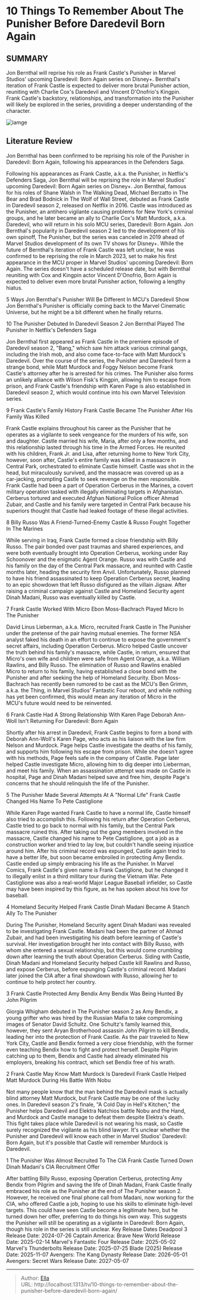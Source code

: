 # 10 Things To Remember About The Punisher Before Daredevil Born Again


## SUMMARY 


 Jon Bernthal will reprise his role as Frank Castle&#39;s Punisher in Marvel Studios&#39; upcoming 
Daredevil: Born Again
 series on Disney&#43;. 
 Bernthal&#39;s iteration of Frank Castle is expected to deliver more brutal Punisher action, reuniting with Charlie Cox&#39;s Daredevil and Vincent D&#39;Onofrio&#39;s Kingpin. 
 Frank Castle&#39;s backstory, relationships, and transformation into the Punisher will likely be explored in the series, providing a deeper understanding of the character. 

![iamge](https://static1.srcdn.com/wordpress/wp-content/uploads/2023/12/jon-bernthal-s-punisher-in-netflix-s-defenders-saga.jpg)

## Literature Review
Jon Bernthal has been confirmed to be reprising his role of the Punisher in Daredevil: Born Again, following his appearances in the Defenders Saga.




Following his appearances as Frank Castle, a.k.a. the Punisher, in Netflix&#39;s Defenders Saga, Jon Bernthal will be reprising the role in Marvel Studios&#39; upcoming Daredevil: Born Again series on Disney&#43;. Jon Bernthal, famous for his roles of Shane Walsh in The Walking Dead, Michael Berzatto in The Bear and Brad Bodnick in The Wolf of Wall Street, debuted as Frank Castle in Daredevil season 2, released on Netflix in 2016. Castle was introduced as the Punisher, an antihero vigilante causing problems for New York&#39;s criminal groups, and he later became an ally to Charlie Cox&#39;s Matt Murdock, a.k.a. Daredevil, who will return in his solo MCU series, Daredevil: Born Again.
Jon Bernthal&#39;s popularity in Daredevil season 2 led to the development of his own spinoff, The Punisher, but the series was canceled in 2019 ahead of Marvel Studios development of its own TV shows for Disney&#43;. While the future of Bernthal&#39;s iteration of Frank Castle was left unclear, he was confirmed to be reprising the role in March 2023, set to make his first appearance in the MCU proper in Marvel Studios&#39; upcoming Daredevil: Born Again. The series doesn&#39;t have a scheduled release date, but with Bernthal reuniting with Cox and Kingpin actor Vincent D&#39;Onofrio, Born Again is expected to deliver even more brutal Punisher action, following a lengthy hiatus.
            
 
 5 Ways Jon Bernthal&#39;s Punisher Will Be Different In MCU&#39;s Daredevil Show 
Jon Bernthal&#39;s Punisher is officially coming back to the Marvel Cinematic Universe, but he might be a bit different when he finally returns.













 








 10  The Punisher Debuted In Daredevil Season 2 
Jon Bernthal Played The Punisher In Netflix&#39;s Defenders Saga


 







Jon Bernthal first appeared as Frank Castle in the premiere episode of Daredevil season 2, &#34;Bang,&#34; which saw him attack various criminal gangs, including the Irish mob, and also come face-to-face with Matt Murdock&#39;s Daredevil. Over the course of the series, the Punisher and Daredevil form a strange bond, while Matt Murdock and Foggy Nelson become Frank Castle&#39;s attorney after he is arrested for his crimes. The Punisher also forms an unlikely alliance with Wilson Fisk&#39;s Kingpin, allowing him to escape from prison, and Frank Castle&#39;s friendship with Karen Page is also established in Daredevil season 2, which would continue into his own Marvel Television series.





 9  Frank Castle&#39;s Family History 
Frank Castle Became The Punisher After His Family Was Killed
        

Frank Castle explains throughout his career as the Punisher that he operates as a vigilante to seek vengeance for the murders of his wife, son and daughter. Castle married his wife, Maria, after only a few months, and this relationship lasted through his time in the Armed Forces. He reunited with his children, Frank Jr. and Lisa, after returning home to New York City, however, soon after, Castle&#39;s entire family was killed in a massacre in Central Park, orchestrated to eliminate Castle himself. Castle was shot in the head, but miraculously survived, and the massacre was covered up as a car-jacking, prompting Castle to seek revenge on the men responsible.
Frank Castle had been a part of Operation Cerberus in the Marines, a covert military operation tasked with illegally eliminating targets in Afghanistan. Cerberus tortured and executed Afghan National Police officer Ahmad Zubair, and Castle and his family were targeted in Central Park because his superiors thought that Castle had leaked footage of these illegal activities. 






 8  Billy Russo Was A Friend-Turned-Enemy 
Castle &amp; Russo Fought Together In The Marines
        

While serving in Iraq, Frank Castle formed a close friendship with Billy Russo. The pair bonded over past traumas and shared experiences, and were both eventually brought into Operation Cerberus, working under Ray Schoonover and the enigmatic Agent Orange. Russo was with Castle and his family on the day of the Central Park massacre, and reunited with Castle months later, heading the security firm Anvil. Unfortunately, Russo planned to have his friend assassinated to keep Operation Cerberus secret, leading to an epic showdown that left Russo disfigured as the villain Jigsaw. After raising a criminal campaign against Castle and Homeland Security agent Dinah Madani, Russo was eventually killed by Castle.





 7  Frank Castle Worked With Micro 
Ebon Moss-Bachrach Played Micro In The Punisher
        

David Linus Lieberman, a.k.a. Micro, recruited Frank Castle in The Punisher under the pretense of the pair having mutual enemies. The former NSA analyst faked his death in an effort to continue to expose the government&#39;s secret affairs, including Operation Cerberus. Micro helped Castle uncover the truth behind his family&#39;s massacre, while Castle, in return, ensured that Micro&#39;s own wife and children were safe from Agent Orange, a.k.a. William Rawlins, and Billy Russo. The elimination of Russo and Rawlins enabled Micro to return to his family, having established a close bond with the Punisher and after seeking the help of Homeland Security.
Ebon Moss-Bachrach has recently been rumored to be cast as the MCU&#39;s Ben Grimm, a.k.a. the Thing, in Marvel Studios&#39; Fantastic Four reboot, and while nothing has yet been confirmed, this would mean any iteration of Micro in the MCU&#39;s future would need to be reinvented. 






 6  Frank Castle Had A Strong Relationship With Karen Page 
Deborah Ann-Woll Isn&#39;t Returning For Daredevil: Born Again


 







Shortly after his arrest in Daredevil, Frank Castle begins to form a bond with Deborah Ann-Woll&#39;s Karen Page, who acts as his liaison with the law firm Nelson and Murdock. Page helps Castle investigate the deaths of his family, and supports him following his escape from prison. While she doesn&#39;t agree with his methods, Page feels safe in the company of Castle. Page later helped Castle investigate Micro, allowing him to dig deeper into Lieberman, and meet his family. When an assassination attempt was made on Castle in hospital, Page and Dinah Madani helped save and free him, despite Page&#39;s concerns that he should relinquish the life of the Punisher.





 5  The Punisher Made Several Attempts At A &#34;Normal Life&#34; 
Frank Castle Changed His Name To Pete Castiglione
        

While Karen Page wanted Frank Castle to have a normal life, Castle himself also tried to accomplish this. Following his return after Operation Cerberus, Castle tried to go back to normal with his family, but the Central Park massacre ruined this. After taking out the gang members involved in the massacre, Castle changed his name to Pete Castiglione, got a job as a construction worker and tried to lay low, but couldn&#39;t handle seeing injustice around him. After his criminal record was expunged, Castle again tried to have a better life, but soon became embroiled in protecting Amy Bendix. Castle ended up simply embracing his life as the Punisher.
In Marvel Comics, Frank Castle&#39;s given name is Frank Castiglione, but he changed it to illegally enlist in a third military tour during the Vietnam War. Pete Castiglione was also a real-world Major League Baseball infielder, so Castle may have been inspired by this figure, as he has spoken about his love for baseball. 






 4  Homeland Security Helped Frank Castle 
Dinah Madani Became A Stanch Ally To The Punisher
        

During The Punisher, Homeland Security agent Dinah Madani was revealed to be investigating Frank Castle. Madani had been the partner of Ahmad Zubair, and had been investigating his death before learning of Castle&#39;s survival. Her investigation brought her into contact with Billy Russo, with whom she entered a sexual relationship, but this would come crumbling down after learning the truth about Operation Cerberus. Siding with Castle, Dinah Madani and Homeland Security helped Castle kill Rawlins and Russo, and expose Cerberus, before expunging Castle&#39;s criminal record. Madani later joined the CIA after a final showdown with Russo, allowing her to continue to help protect her country.





 3  Frank Castle Protected Amy Bendix 
Amy Bendix Was Being Hunted By John Pilgrim
        

Giorgia Whigham debuted in The Punisher season 2 as Amy Bendix, a young grifter who was hired by the Russian Mafia to take compromising images of Senator David Schultz. One Schultz&#39;s family learned this, however, they sent Aryan Brotherhood assassin John Pilgrim to kill Bendix, leading her into the protection of Frank Castle. As the pair traveled to New York City, Castle and Bendix formed a very close friendship, with the former even teaching Bendix how to fight and protect herself. Despite Pilgrim catching up to them, Bendix and Castle had already eliminated his employers, breaking his contract, which set Bendix free of his wrath.





 2  Frank Castle May Know Matt Murdock Is Daredevil 
Frank Castle Helped Matt Murdock During His Battle With Nobu
        

Not many people know that the man behind the Daredevil mask is actually blind attorney Matt Murdock, but Frank Castle may be one of the lucky ones. In Daredevil season 2&#39;s finale, &#34;A Cold Day in Hell&#39;s Kitchen,&#34; the Punisher helps Daredevil and Elektra Natchios battle Nobu and the Hand, and Murdock and Castle manage to defeat them despite Elektra&#39;s death. This fight takes place while Daredevil is not wearing his mask, so Castle surely recognized the vigilante as his blind lawyer. It&#39;s unclear whether the Punisher and Daredevil will know each other in Marvel Studios&#39; Daredevil: Born Again, but it&#39;s possible that Castle will remember Murdock is Daredevil.





 1  The Punisher Was Almost Recruited To The CIA 
Frank Castle Turned Down Dinah Madani&#39;s CIA Recruitment Offer


 







After battling Billy Russo, exposing Operation Cerberus, protecting Amy Bendix from Pilgrim and saving the life of Dinah Madani, Frank Castle finally embraced his role as the Punisher at the end of The Punisher season 2. However, he received one final phone call from Madani, now working for the CIA, who offered Castle a job, hoping to use his skills to eliminate high-level targets. This could have seen Castle become a legitimate hero, but he turned down her offer, preferring to do things his own way. This suggests the Punisher will still be operating as a vigilante in Daredevil: Born Again, though his role in the series is still unclear.
   Key Release Dates             Deadpool 3 Release Date: 2024-07-26                   Captain America: Brave New World Release Date: 2025-02-14                  Marvel&#39;s Fantastic Four Release Date: 2025-05-02                  Marvel&#39;s Thunderbolts Release Date: 2025-07-25                  Blade (2025) Release Date: 2025-11-07                  Avengers: The Kang Dynasty  Release Date: 2026-05-01                   Avengers: Secret Wars Release Date: 2027-05-07      

---

> Author: [Ella](https://instagram.hk.cn/)  
> URL: http://localhost:1313/tv/10-things-to-remember-about-the-punisher-before-daredevil-born-again/  


